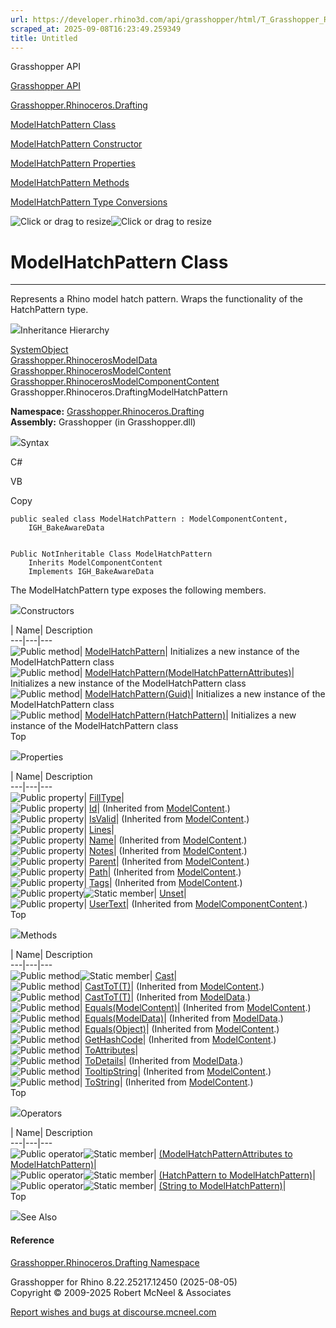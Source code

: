 ```yaml
---
url: https://developer.rhino3d.com/api/grasshopper/html/T_Grasshopper_Rhinoceros_Drafting_ModelHatchPattern.htm
scraped_at: 2025-09-08T16:23:49.259349
title: Untitled
---
```


Grasshopper API

[Grasshopper API](../html/723c01da-9986-4db2-8f53-6f3a7494df75.htm
"Grasshopper API")

[Grasshopper.Rhinoceros.Drafting](../html/N_Grasshopper_Rhinoceros_Drafting.htm
"Grasshopper.Rhinoceros.Drafting")

[ModelHatchPattern
Class](../html/T_Grasshopper_Rhinoceros_Drafting_ModelHatchPattern.htm
"ModelHatchPattern Class")

[ModelHatchPattern Constructor
](../html/Overload_Grasshopper_Rhinoceros_Drafting_ModelHatchPattern__ctor.htm
"ModelHatchPattern Constructor ")

[ModelHatchPattern
Properties](../html/Properties_T_Grasshopper_Rhinoceros_Drafting_ModelHatchPattern.htm
"ModelHatchPattern Properties")

[ModelHatchPattern
Methods](../html/Methods_T_Grasshopper_Rhinoceros_Drafting_ModelHatchPattern.htm
"ModelHatchPattern Methods")

[ModelHatchPattern Type
Conversions](../html/Operators_T_Grasshopper_Rhinoceros_Drafting_ModelHatchPattern.htm
"ModelHatchPattern Type Conversions")

![Click or drag to resize](../icons/TocOpen.gif)![Click or drag to
resize](../icons/TocClose.gif)

# ModelHatchPattern Class  
  
---  
  
Represents a Rhino model hatch pattern. Wraps the functionality of the
HatchPattern type.

![](../icons/SectionExpanded.png)Inheritance Hierarchy

[SystemObject](https://docs.microsoft.com/dotnet/api/system.object)  
[Grasshopper.RhinocerosModelData](T_Grasshopper_Rhinoceros_ModelData.htm)  
[Grasshopper.RhinocerosModelContent](T_Grasshopper_Rhinoceros_ModelContent.htm)  
[Grasshopper.RhinocerosModelComponentContent](T_Grasshopper_Rhinoceros_ModelComponentContent.htm)  
Grasshopper.Rhinoceros.DraftingModelHatchPattern  

**Namespace:**
[Grasshopper.Rhinoceros.Drafting](N_Grasshopper_Rhinoceros_Drafting.htm)  
**Assembly:** Grasshopper (in Grasshopper.dll)

![](../icons/SectionExpanded.png)Syntax

C#

VB

Copy

    
    
    public sealed class ModelHatchPattern : ModelComponentContent, 
    	IGH_BakeAwareData
    
    
    Public NotInheritable Class ModelHatchPattern
    	Inherits ModelComponentContent
    	Implements IGH_BakeAwareData

The ModelHatchPattern type exposes the following members.

![](../icons/SectionExpanded.png)Constructors

| Name| Description  
---|---|---  
![Public method](../icons/pubmethod.gif)|
[ModelHatchPattern](M_Grasshopper_Rhinoceros_Drafting_ModelHatchPattern__ctor.htm)|
Initializes a new instance of the ModelHatchPattern class  
![Public method](../icons/pubmethod.gif)|
[ModelHatchPattern(ModelHatchPatternAttributes)](M_Grasshopper_Rhinoceros_Drafting_ModelHatchPattern__ctor_1.htm)|
Initializes a new instance of the ModelHatchPattern class  
![Public method](../icons/pubmethod.gif)|
[ModelHatchPattern(Guid)](M_Grasshopper_Rhinoceros_Drafting_ModelHatchPattern__ctor_3.htm)|
Initializes a new instance of the ModelHatchPattern class  
![Public method](../icons/pubmethod.gif)|
[ModelHatchPattern(HatchPattern)](M_Grasshopper_Rhinoceros_Drafting_ModelHatchPattern__ctor_2.htm)|
Initializes a new instance of the ModelHatchPattern class  
Top

![](../icons/SectionExpanded.png)Properties

| Name| Description  
---|---|---  
![Public property](../icons/pubproperty.gif)|
[FillType](P_Grasshopper_Rhinoceros_Drafting_ModelHatchPattern_FillType.htm)|  
![Public property](../icons/pubproperty.gif)|
[Id](P_Grasshopper_Rhinoceros_ModelContent_Id.htm)|  (Inherited from
[ModelContent](T_Grasshopper_Rhinoceros_ModelContent.htm).)  
![Public property](../icons/pubproperty.gif)|
[IsValid](P_Grasshopper_Rhinoceros_ModelContent_IsValid.htm)|  (Inherited from
[ModelContent](T_Grasshopper_Rhinoceros_ModelContent.htm).)  
![Public property](../icons/pubproperty.gif)|
[Lines](P_Grasshopper_Rhinoceros_Drafting_ModelHatchPattern_Lines.htm)|  
![Public property](../icons/pubproperty.gif)|
[Name](P_Grasshopper_Rhinoceros_ModelContent_Name.htm)|  (Inherited from
[ModelContent](T_Grasshopper_Rhinoceros_ModelContent.htm).)  
![Public property](../icons/pubproperty.gif)|
[Notes](P_Grasshopper_Rhinoceros_ModelContent_Notes.htm)|  (Inherited from
[ModelContent](T_Grasshopper_Rhinoceros_ModelContent.htm).)  
![Public property](../icons/pubproperty.gif)|
[Parent](P_Grasshopper_Rhinoceros_ModelContent_Parent.htm)|  (Inherited from
[ModelContent](T_Grasshopper_Rhinoceros_ModelContent.htm).)  
![Public property](../icons/pubproperty.gif)|
[Path](P_Grasshopper_Rhinoceros_ModelContent_Path.htm)|  (Inherited from
[ModelContent](T_Grasshopper_Rhinoceros_ModelContent.htm).)  
![Public property](../icons/pubproperty.gif)|
[Tags](P_Grasshopper_Rhinoceros_ModelContent_Tags.htm)|  (Inherited from
[ModelContent](T_Grasshopper_Rhinoceros_ModelContent.htm).)  
![Public property](../icons/pubproperty.gif)![Static
member](../icons/static.gif)|
[Unset](P_Grasshopper_Rhinoceros_Drafting_ModelHatchPattern_Unset.htm)|  
![Public property](../icons/pubproperty.gif)|
[UserText](P_Grasshopper_Rhinoceros_ModelComponentContent_UserText.htm)|
(Inherited from
[ModelComponentContent](T_Grasshopper_Rhinoceros_ModelComponentContent.htm).)  
Top

![](../icons/SectionExpanded.png)Methods

| Name| Description  
---|---|---  
![Public method](../icons/pubmethod.gif)![Static member](../icons/static.gif)|
[Cast](M_Grasshopper_Rhinoceros_Drafting_ModelHatchPattern_Cast.htm)|  
![Public method](../icons/pubmethod.gif)|
[CastToT(T)](M_Grasshopper_Rhinoceros_ModelContent_CastTo__1.htm)|  (Inherited
from [ModelContent](T_Grasshopper_Rhinoceros_ModelContent.htm).)  
![Public method](../icons/pubmethod.gif)|
[CastToT(T)](M_Grasshopper_Rhinoceros_ModelData_CastTo__1.htm)|  (Inherited
from [ModelData](T_Grasshopper_Rhinoceros_ModelData.htm).)  
![Public method](../icons/pubmethod.gif)|
[Equals(ModelContent)](M_Grasshopper_Rhinoceros_ModelContent_Equals.htm)|
(Inherited from [ModelContent](T_Grasshopper_Rhinoceros_ModelContent.htm).)  
![Public method](../icons/pubmethod.gif)|
[Equals(ModelData)](M_Grasshopper_Rhinoceros_ModelData_Equals.htm)|
(Inherited from [ModelData](T_Grasshopper_Rhinoceros_ModelData.htm).)  
![Public method](../icons/pubmethod.gif)|
[Equals(Object)](M_Grasshopper_Rhinoceros_ModelContent_Equals_1.htm)|
(Inherited from [ModelContent](T_Grasshopper_Rhinoceros_ModelContent.htm).)  
![Public method](../icons/pubmethod.gif)|
[GetHashCode](M_Grasshopper_Rhinoceros_ModelContent_GetHashCode.htm)|
(Inherited from [ModelContent](T_Grasshopper_Rhinoceros_ModelContent.htm).)  
![Public method](../icons/pubmethod.gif)|
[ToAttributes](M_Grasshopper_Rhinoceros_Drafting_ModelHatchPattern_ToAttributes.htm)|  
![Public method](../icons/pubmethod.gif)|
[ToDetails](M_Grasshopper_Rhinoceros_ModelData_ToDetails.htm)|  (Inherited
from [ModelData](T_Grasshopper_Rhinoceros_ModelData.htm).)  
![Public method](../icons/pubmethod.gif)|
[TooltipString](M_Grasshopper_Rhinoceros_ModelContent_TooltipString.htm)|
(Inherited from [ModelContent](T_Grasshopper_Rhinoceros_ModelContent.htm).)  
![Public method](../icons/pubmethod.gif)|
[ToString](M_Grasshopper_Rhinoceros_ModelContent_ToString.htm)|  (Inherited
from [ModelContent](T_Grasshopper_Rhinoceros_ModelContent.htm).)  
Top

![](../icons/SectionExpanded.png)Operators

| Name| Description  
---|---|---  
![Public operator](../icons/puboperator.gif)![Static
member](../icons/static.gif)| [(ModelHatchPatternAttributes to
ModelHatchPattern)](M_Grasshopper_Rhinoceros_Drafting_ModelHatchPattern_op_Implicit.htm)|  
![Public operator](../icons/puboperator.gif)![Static
member](../icons/static.gif)| [(HatchPattern to
ModelHatchPattern)](M_Grasshopper_Rhinoceros_Drafting_ModelHatchPattern_op_Implicit_1.htm)|  
![Public operator](../icons/puboperator.gif)![Static
member](../icons/static.gif)| [(String to
ModelHatchPattern)](M_Grasshopper_Rhinoceros_Drafting_ModelHatchPattern_op_Implicit_2.htm)|  
Top

![](../icons/SectionExpanded.png)See Also

#### Reference

[Grasshopper.Rhinoceros.Drafting
Namespace](N_Grasshopper_Rhinoceros_Drafting.htm)

Grasshopper for Rhino 8.22.25217.12450 (2025-08-05)  
Copyright © 2009-2025 Robert McNeel & Associates

[Report wishes and bugs at
discourse.mcneel.com](https://discourse.mcneel.com/c/grasshopper)

